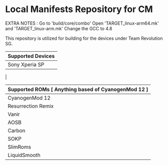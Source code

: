 Local Manifests Repository for CM
==============

EXTRA NOTES :
Go to 'build/core/combo'
Open 'TARGET_linux-arm64.mk' and 'TARGET_linux-arm.mk'
Change the GCC to 4.8

This repository is utilized for building for the devices under Team Revolution SG.

| Supported Devices
|:-------------------------
| Sony Xperia SP
| 

| Supported ROMs [ Anything based of CyanogenMod 12 ]
|:-------------------------
| CyanogenMod 12
| Resurrection Remix
| Vanir
| AOSB
| Carbon
| SOKP
| SlimRoms
| LiquidSmooth
